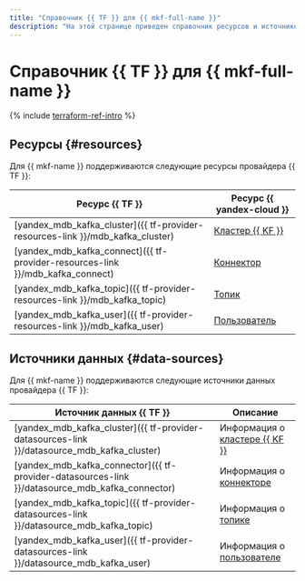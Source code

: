 ```yaml
---
title: "Справочник {{ TF }} для {{ mkf-full-name }}"
description: "На этой странице приведен справочник ресурсов и источников данных провайдера {{ TF }}, которые поддерживаются для сервиса {{ mkf-name }}."
---
```


# Справочник {{ TF }} для {{ mkf-full-name }}

{% include [terraform-ref-intro](../_includes/terraform-ref-intro.md) %}

## Ресурсы {#resources}

Для {{ mkf-name }} поддерживаются следующие ресурсы провайдера {{ TF }}:

| **Ресурс {{ TF }}** | **Ресурс {{ yandex-cloud }}** |
| --- | --- |
| [yandex_mdb_kafka_cluster]({{ tf-provider-resources-link }}/mdb_kafka_cluster) | [Кластер {{ KF }}](./concepts/index.md) |
| [yandex_mdb_kafka_connect]({{ tf-provider-resources-link }}/mdb_kafka_connect) | [Коннектор](./concepts/connectors.md) |
| [yandex_mdb_kafka_topic]({{ tf-provider-resources-link }}/mdb_kafka_topic) | [Топик](./concepts/topics.md) |
| [yandex_mdb_kafka_user]({{ tf-provider-resources-link }}/mdb_kafka_user) | [Пользователь](./concepts/managed-schema-registry.md#msr-auth) |

## Источники данных {#data-sources}

Для {{ mkf-name }} поддерживаются следующие источники данных провайдера {{ TF }}:

| **Источник данных {{ TF }}** | **Описание** |
| --- | --- |
| [yandex_mdb_kafka_cluster]({{ tf-provider-datasources-link }}/datasource_mdb_kafka_cluster) | Информация о [кластере {{ KF }}](./concepts/index.md) |
| [yandex_mdb_kafka_connector]({{ tf-provider-datasources-link }}/datasource_mdb_kafka_connector) | Информация о [коннекторе](./concepts/connectors.md) |
| [yandex_mdb_kafka_topic]({{ tf-provider-datasources-link }}/datasource_mdb_kafka_topic) | Информация о [топике](./concepts/topics.md) |
| [yandex_mdb_kafka_user]({{ tf-provider-datasources-link }}/datasource_mdb_kafka_user) | Информация о [пользователе](./concepts/managed-schema-registry.md#msr-auth) |